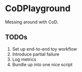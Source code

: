 # CoDPlayground

Messing around with CoD.

## TODOs

1. Set up end-to-end toy workflow
2. Introduce partial failure
3. Log metrics
4. Bundle up into one nice script
